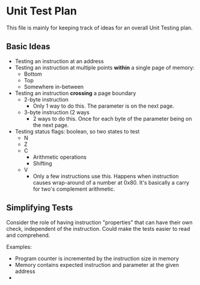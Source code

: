 # Unit Test Plan

This file is mainly for keeping track of ideas for an overall Unit Testing plan.

## Basic Ideas

* Testing an instruction at an address
* Testing an instruction at multiple points **within** a single page of memory:
    * Bottom
    * Top
    * Somewhere in-between
* Testing an instruction **crossing** a page boundary
    * 2-byte instruction
        * Only 1 way to do this.  The parameter is on the next page.
    * 3-byte instruction (2 ways
        * 2 ways to do this.  Once for each byte of the parameter being on the next page.
* Testing status flags: boolean, so two states to test
    * N
    * Z
    * C
        * Arithmetic operations
        * Shifting
    * V
        * Only a few instructions use this.  Happens when instruction causes wrap-around of a number at 0x80.
          It's basically a carry for two's complement arithmetic.

## Simplifying Tests

Consider the role of having instruction "properties" that can have their own check, independent
of the instruction.  Could make the tests easier to read and comprehend.

Examples:
* Program counter is incremented by the instruction size in memory
* Memory contains expected instruction and parameter at the given address
*
